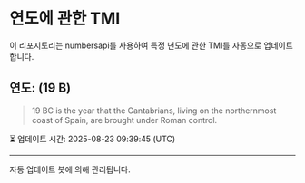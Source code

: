 
# 연도에 관한 TMI

이 리포지토리는 numbersapi를 사용하여 특정 년도에 관한 TMI를 자동으로 업데이트합니다.

## 연도: (19 B)
> 19 BC is the year that the Cantabrians, living on the northernmost coast of Spain, are brought under Roman control.

⏳ 업데이트 시간: 2025-08-23 09:39:45 (UTC)

---
자동 업데이트 봇에 의해 관리됩니다.
